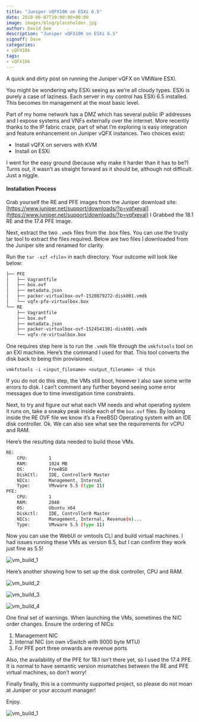 ```yaml
---
title: "Juniper vQFX10K on ESXi 6.5"
date: 2018-06-07T10:00:00+00:00
image: images/blog/placeholder.jpg
author: David Gee
description: "Juniper vQFX10K on ESXi 6.5"
signoff: Dave
categories:
- vQFX10k
tags:
- vQFX10k
---
```


A quick and dirty post on running the Juniper vQFX on VMWare ESXi.

You might be wondering why ESXi seeing as we’re all cloudy types. ESXi is purely a case of laziness. Each server in my control has ESXi 6.5 installed. This becomes tin management at the most basic level.

Part of my home network has a DMZ which has several public IP addresses and I expose systems and VNFs externally over the internet. More recently thanks to the IP fabric craze, part of what I’m exploring is easy integration and feature enhancement on Juniper vQFX instances. Two choices exist:

* Install vQFX on servers with KVM
* Install on ESXi
  
I went for the easy ground (because why make it harder than it has to be?) Turns out, it wasn’t as straight forward as it should be, although not difficult. Just a niggle.

#### Installation Process

Grab yourself the RE and PFE images from the Juniper download site:
[https://www.juniper.net/support/downloads/?p=vqfxeval](https://www.juniper.net/support/downloads/?p=vqfxeval) I Grabbed the 18.1 RE and the 17.4 PFE image.

Next, extract the two `.vmdk` files from the .box files. You can use the trusty tar tool to extract the files required. Below are two files I downloaded from the Juniper site and renamed for clarity.

Run the `tar -xzf <file>` in each directory. Your outcome will look like below:

```bash
├── PFE
│   ├── Vagrantfile
│   ├── box.ovf
│   ├── metadata.json
│   ├── packer-virtualbox-ovf-1520879272-disk001.vmdk
│   └── vqfx-pfe-virtualbox.box
└── RE
    ├── Vagrantfile
    ├── box.ovf
    ├── metadata.json
    ├── packer-virtualbox-ovf-1524541301-disk001.vmdk
    └── vqfx-re-virtualbox.box
```

One requires step here is to run the `.vmdk` file through the `vmkfstools` tool on an EXI machine. Here’s the command I used for that. This tool converts the disk back to being thin provisioned.

`vmkfstools -i <input_filename> <output_filename> -d thin`

If you do not do this step, the VMs still boot, however I also saw some write errors to disk. I can’t comment any further beyond seeing some error messages due to time investigation time constraints.

Next, to try and figure out what each VM needs and what operating system it runs on, take a sneaky peak inside each of the `box.ovf` files. By looking inside the RE OVF file we know it’s a FreeBSD Operating system with an IDE disk controller. Ok. We can also see what see the requirements for vCPU and RAM.

Here’s the resulting data needed to build those VMs.

```bash
RE:
    CPU:        1
    RAM:        1024 MB
    OS:         FreeBSD
    DiskCtl:    IDE, Controller0 Master
    NICs:       Management, Internal
    Type:       VMvware 5.5 (type 11)
PFE:
    CPU:        1
    RAM:        2048
    OS:         Ubuntu x64
    Diskctl:    IDE, Controller0 Master
    NICs:       Management, Internal, Revenue(n)...
    Type:       VMvware 5.5 (type 11)
```

Now you can use the WebUI or vmtools CLI and build virtual machines. I had issues running these VMs as version 6.5, but I can confirm they work just fine as 5.5!

![vm_build_1](/images/blog/vm_build_1.png#center)

Here’s another showing how to set up the disk controller, CPU and RAM.

![vm_build_2](/images/blog/vm_build_2.png#center)

![vm_build_3](/images/blog/vm_build_3.png#center)

![vm_build_4](/images/blog/vm_build_4.png#center)

One final set of warnings. When launching the VMs, sometimes the NIC order changes. Ensure the ordering of NICs:

1. Management NIC
2. Internal NIC (on own vSwitch with 9000 byte MTU)
3. For PFE port three onwards are revenue ports


Also, the availability of the PFE for 18.1 isn’t there yet, so I used the 17.4 PFE. It is normal to have semantic version mismatches between the RE and PFE virtual machines, so don’t worry!

Finally finally, this is a community supported project, so please do not moan at Juniper or your account manager!

Enjoy.

![vm_build_1](/images/blog/vm_build_1.png#center)